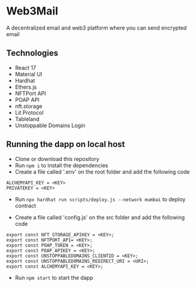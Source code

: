 # Web3Mail
A decentralized email and web3 platform where you can send encrypted email 

## Technologies
- React 17
- Material UI
- Hardhat
- Ethers.js
- NFTPort API
- POAP API
- nft.storage
- Lit Protocol
- Tableland
- Unstoppable Domains Login

## Running the dapp on local host
- Clone or download this repository
- Run `npm i` to install the dependencies
- Create a file called '.env' on the root folder and add the following code
```
ALCHEMYAPI_KEY = <KEY>
PRIVATEKEY = <KEY>
```
- Run `npx hardhat run scripts/deploy.js --network mumbai` to deploy contract

- Create a file called 'config.js' on the src folder and add the following code
```
export const NFT_STORAGE_APIKEY = <KEY>;
export const NFTPORT_API= <KEY>;
export const POAP_TOKEN = <KEY>;
export const POAP_APIKEY = <KEY>;
export const UNSTOPPABLEDOMAINS_CLIENTID = <KEY>;
export const UNSTOPPABLEDOMAINS_REDIRECT_URI = <URI>;
export const ALCHEMYAPI_KEY = <KEY>;
```
- Run `npm start` to start the dapp
